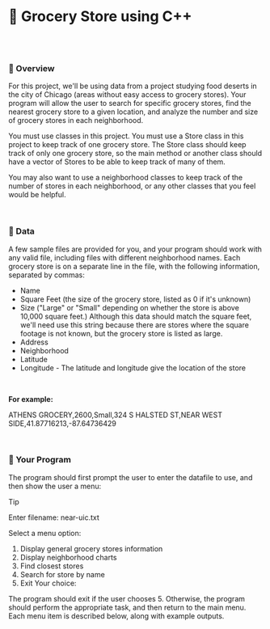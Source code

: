 # 🚀 Grocery Store using C++
<br>
<br>
<h3>💠 Overview</h3>
<p>For this project, we'll be using data from a project studying food deserts in the city of Chicago (areas without easy access to grocery stores). Your program will allow the user to search for specific grocery stores, find the nearest grocery store to a given location, and analyze the number and size of grocery stores in each neighborhood.</p>
<p>You must use classes in this project. You must use a Store class in this project to keep track of one grocery store. The Store class should keep track of only one grocery store, so the main method or another class should have a vector of Stores to be able to keep track of many of them. 
  
You may also want to use a neighborhood classes to keep track of the number of stores in each neighborhood, or any other classes that you feel would be helpful.</p>
<br>

<h3>💠 Data</h3>
<p>A few sample files are provided for you, and your program should work with any valid file, including files with different neighborhood names. Each grocery store is on a separate line in the file, with the following information, separated by commas:</p>
<ul>
  <li>Name</li>
  <li>Square Feet (the size of the grocery store, listed as 0 if it's unknown)</li>
  <li>Size ("Large" or "Small" depending on whether the store is above 10,000 square feet.) Although this data should match the square feet, we'll need use this string because there are stores where the square footage is not known, but the grocery store is listed as large.</li>
  <li>Address</li>
  <li>Neighborhood</li>
  <li>Latitude</li>
  <li>Longitude - The latitude and longitude give the location of the store</li>
</ul>
<br>
<p><b>For example:</b></p>
<p>ATHENS GROCERY,2600,Small,324 S HALSTED ST,NEAR WEST SIDE,41.87716213,-87.64736429</p>
<br>

<h3>💠 Your Program</h3>
<p>The program should first prompt the user to enter the datafile to use, and then show the user a menu:</p>

>[!TIP]
>Enter filename: near-uic.txt
>
>Select a menu option:
>   1. Display general grocery stores information
>   2. Display neighborhood charts
>   3. Find closest stores
>   4. Search for store by name
>   5. Exit
>Your choice:
<p>The program should exit if the user chooses 5. Otherwise, the program should perform the appropriate task, and then return to the main menu. Each menu item is described below, along with example outputs.</p>
